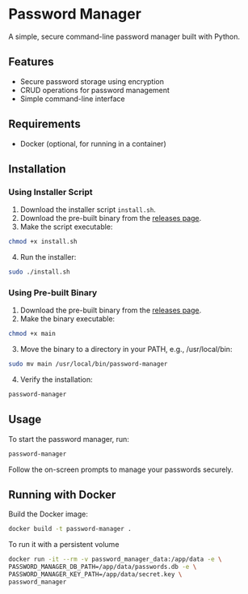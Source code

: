 # Password Manager

A simple, secure command-line password manager built with Python.

## Features

- Secure password storage using encryption
- CRUD operations for password management
- Simple command-line interface

## Requirements

- Docker (optional, for running in a container)

## Installation

### Using Installer Script
1. Download the installer script `install.sh`.
2. Download the pre-built binary from the [releases page](https://github.com/Jokezor/password-manager/releases).
3. Make the script executable:
  ```bash
  chmod +x install.sh
  ```
4. Run the installer:
  ```bash
  sudo ./install.sh
  ```

### Using Pre-built Binary

1. Download the pre-built binary from the [releases page](https://github.com/Jokezor/password-manager/releases).
2. Make the binary executable:
  ```bash
  chmod +x main
  ```
3. Move the binary to a directory in your PATH, e.g., /usr/local/bin:
  ```bash
  sudo mv main /usr/local/bin/password-manager
  ```
4. Verify the installation:
  ```bash
  password-manager
  ```

## Usage
To start the password manager, run:
```bash
password-manager
```
Follow the on-screen prompts to manage your passwords securely.

## Running with Docker

Build the Docker image:
```bash
docker build -t password-manager .
```

To run it with a persistent volume
```bash
docker run -it --rm -v password_manager_data:/app/data -e \
PASSWORD_MANAGER_DB_PATH=/app/data/passwords.db -e \
PASSWORD_MANAGER_KEY_PATH=/app/data/secret.key \
password_manager
```
